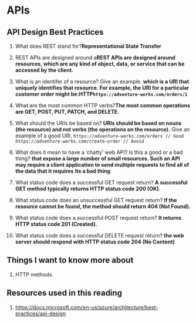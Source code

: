 # APIs

## API Design Best Practices

1. What does REST stand for?**Representational State Transfer**

2. REST APIs are designed around a**REST APIs are designed around resources, which are any kind of object, data, or service that can be accessed by the client.**

3. What is an identifer of a resource? Give an example.
**which is a URI that uniquely identifies that resource. For example, the URI for a particular customer order might be:HTTP`https://adventure-works.com/orders/1`**

4. What are the most common HTTP verbs?**The most common operations are GET, POST, PUT, PATCH, and DELETE.**

5. What should the URIs be based on?
**URIs should be based on nouns (the resource) and not verbs (the operations on the resource).**
Give an example of a good URI.
`https://adventure-works.com/orders // Good`
`https://adventure-works.com/create-order // Avoid`

6. What does it mean to have a ‘chatty’ web API? Is this a good or a bad thing?
**that expose a large number of small resources. Such an API may require a client application to send multiple requests to find all of the data that it requires**
**Its a bad thing**
7. What status code does a successful GET request return?
**A successful GET method typically returns HTTP status code 200 (OK).**
8. What status code does an unsuccessful GET request return?
**If the resource cannot be found, the method should return 404 (Not Found).**
9. What status code does a successful POST request return?
**It returns HTTP status code 201 (Created).**
10. What status code does a successful DELETE request return?
**the web server should respond with HTTP status code 204 (No Content)**

## Things I want to know more about

1. HTTP methods.

## Resources used in this reading

1. <https://docs.microsoft.com/en-us/azure/architecture/best-practices/api-design>
